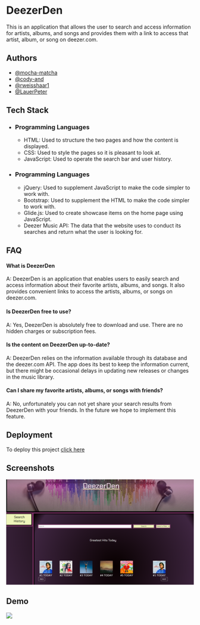 
# DeezerDen
This is an application that allows the user to search and access information for artists, albums, and songs and provides them with a link to access that artist, album, or song on deezer.com. 

## Authors

- [@mocha-matcha](https://github.com/mocha-matcha)
- [@cody-and](https://github.com/cody-and)
- [@rweisshaar1](https://github.com/rweisshaar1)
- [@LauerPeter](https://github.com/LauerPeter)


## Tech Stack

- ### Programming Languages
    - HTML: Used to structure the two pages and how the content is displayed.
    - CSS: Used to style the pages so it is pleasant to look at. 
    - JavaScript: Used to operate the search bar and user history.
- ### Programming Languages
    - jQuery: Used to supplement JavaScript to make the code simpler to work with. 
    - Bootstrap: Used to supplement the HTML to make the code simpler to work with. 
    - Glide.js: Used to create showcase items on the home page using JavaScript. 
    - Deezer Music  API: The data that the website uses to conduct its searches and return what the user is looking for. 


## FAQ

#### What is DeezerDen
A: DeezerDen is an application that enables users to easily search and access information about their favorite artists, albums, and songs. It also provides convenient links to access the artists, albums, or songs on deezer.com.

#### Is DeezerDen free to use?
A: Yes, DeezerDen is absolutely free to download and use. There are no hidden charges or subscription fees.

#### Is the content on DeezerDen up-to-date?
A: DeezerDen relies on the information available through its database and the deezer.com API. The app does its best to keep the information current, but there might be occasional delays in updating new releases or changes in the music library.

#### Can I share my favorite artists, albums, or songs with friends?
A: No, unfortunately you can not yet share your search results from DeezerDen with your friends. In the future we hope to implement this feature. 
## Deployment

To deploy this project [click here]((https://mocha-matcha.github.io/group-project1/))


## Screenshots

![App Screenshot](./assets/images/deezerdenpreview.png)


## Demo

![](./assets/images/2023-07-19-12-43-13.gif)

